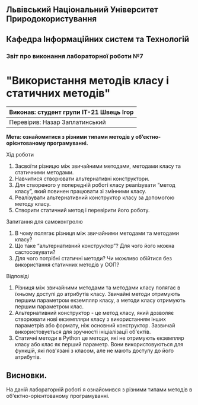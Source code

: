 ## Львівський Національний Університет Природокористування
## Кафедра Інформаційних систем та Технологій



### Звіт про виконання лабораторної роботи №7
# "Використання методів класу і статичних методів"



| Виконав: студент групи ІТ-21 Швець Ігор  |
|----------------------------------------------|
| Перевірив: Назар Заплатинський               |




**Мета: ознайомитися з різними типами методів у об’єктно-орієнтованому програмуванні.**


Хід роботи

1. Засвоїти різницю між звичайними методами, методами класу та
статичними методами.
2. Навчитися створювати альтернативні конструктори.
3. Для створеного у попередній роботі класу реалізувати “метод класу”,
який повинен працювати зі змінними класу.
4. Реалізувати альтернативний конструктор класу за допомогою методу
класу.
5. Створити статичний метод і перевірити його роботу.

Запитання для самоконтролю
1. В чому полягає різниця між звичайними методами та методами класу?
2. Що таке “альтернативний конструктор”? Для чого його можна
састосовувати?
3. Для чого потрібні статичні методи? Чи можливо обійтися без
використання статичних методів у ООП?


Відповіді
1. Різниця між звичайними методами та методами класу полягає в 
їхньому доступі до атрибутів класу. Звичайні методи отримують 
першим параметром екземпляр класу, а методи класу отримують 
першим параметром клас.
2. Альтернативний конструктор - це метод класу, який дозволяє 
створювати нові екземпляри класу з використанням інших параметрів 
або формату, ніж основний конструктор. Зазвичай використовується 
для зручності ініціалізації об'єктів.
3. Статичні методи в Python це методи, які не отримують 
екземпляр класу або клас як перший параметр. Вони 
використовуються для функцій, які пов'язані з класом, 
але не мають доступу до його атрибутів.



## Висновки. 

На даній лабораторній роботі я ознайомився з різними типами методів в об'єктно-орієнтованому програмуванні. 
